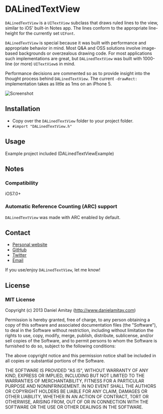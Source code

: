 # DALinedTextView

`DALinedTextView` is a `UITextView` subclass that draws ruled lines to the view, similar to iOS' built-in Notes app. The lines conform to the appropriate line-height for the currently set `UIFont`.

`DALinedTextView` is special because it was built with performance and appropriate behavior in mind. Most Q&A and OSS solutions involve image-based backgrounds or overzealous drawing code. For most applications such implementations are great, but `DALinedTextView` was built with 1000-line (or more) `UITextView`s in mind.

Performance decisions are commented so as to provide insight into the thought process behind `DALinedTextView`. The current `-drawRect:` implementation takes as little as 1ms on an iPhone 5.


![Screenshot](https://github.com/danielamitay/DALinedTextView/raw/master/screenshot.png)

## Installation

- Copy over the `DALinedTextView` folder to your project folder.
- `#import "DALinedTextView.h"`

## Usage

Example project included (DALinedTextViewExample)

## Notes

### Compatibility

iOS7.0+

### Automatic Reference Counting (ARC) support

`DALinedTextView` was made with ARC enabled by default.

## Contact

- [Personal website](http://danielamitay.com)
- [GitHub](http://github.com/danielamitay)
- [Twitter](http://twitter.com/danielamitay)
- [Email](mailto:hello@danielamitay.com)

If you use/enjoy `DALinedTextView`, let me know!

## License

### MIT License

Copyright (c) 2013 Daniel Amitay (http://www.danielamitay.com)

Permission is hereby granted, free of charge, to any person obtaining a copy
of this software and associated documentation files (the "Software"), to deal
in the Software without restriction, including without limitation the rights
to use, copy, modify, merge, publish, distribute, sublicense, and/or sell
copies of the Software, and to permit persons to whom the Software is
furnished to do so, subject to the following conditions:

The above copyright notice and this permission notice shall be included in
all copies or substantial portions of the Software.

THE SOFTWARE IS PROVIDED "AS IS", WITHOUT WARRANTY OF ANY KIND, EXPRESS OR
IMPLIED, INCLUDING BUT NOT LIMITED TO THE WARRANTIES OF MERCHANTABILITY,
FITNESS FOR A PARTICULAR PURPOSE AND NONINFRINGEMENT. IN NO EVENT SHALL THE
AUTHORS OR COPYRIGHT HOLDERS BE LIABLE FOR ANY CLAIM, DAMAGES OR OTHER
LIABILITY, WHETHER IN AN ACTION OF CONTRACT, TORT OR OTHERWISE, ARISING FROM,
OUT OF OR IN CONNECTION WITH THE SOFTWARE OR THE USE OR OTHER DEALINGS IN
THE SOFTWARE.

